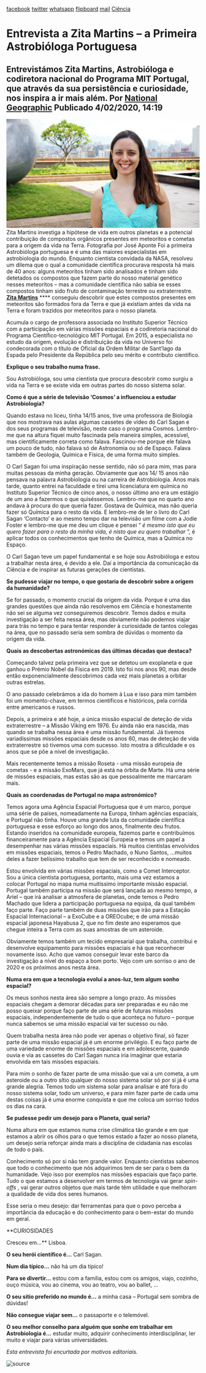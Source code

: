 [facebook](https://www.facebook.com/sharer/sharer.php?u=https%3A%2F%2Fwww.natgeo.pt%2Fciencia%2F2020%2F02%2Fentrevista-a-zita-martins-a-primeira-astrobiologa-portuguesa) [twitter](https://twitter.com/share?url=https%3A%2F%2Fwww.natgeo.pt%2Fciencia%2F2020%2F02%2Fentrevista-a-zita-martins-a-primeira-astrobiologa-portuguesa&via=natgeo&text=Entrevista%20a%20Zita%20Martins%20%E2%80%93%20a%20Primeira%20Astrobi%C3%B3loga%20Portuguesa) [whatsapp](https://web.whatsapp.com/send?text=https%3A%2F%2Fwww.natgeo.pt%2Fciencia%2F2020%2F02%2Fentrevista-a-zita-martins-a-primeira-astrobiologa-portuguesa) [flipboard](https://share.flipboard.com/bookmarklet/popout?v=2&title=Entrevista%20a%20Zita%20Martins%20%E2%80%93%20a%20Primeira%20Astrobi%C3%B3loga%20Portuguesa&url=https%3A%2F%2Fwww.natgeo.pt%2Fciencia%2F2020%2F02%2Fentrevista-a-zita-martins-a-primeira-astrobiologa-portuguesa) [mail](mailto:?subject=NatGeo&body=https%3A%2F%2Fwww.natgeo.pt%2Fciencia%2F2020%2F02%2Fentrevista-a-zita-martins-a-primeira-astrobiologa-portuguesa%20-%20Entrevista%20a%20Zita%20Martins%20%E2%80%93%20a%20Primeira%20Astrobi%C3%B3loga%20Portuguesa) [Ciência](https://www.natgeo.pt/ciencia) 
# Entrevista a Zita Martins – a Primeira Astrobióloga Portuguesa 
## Entrevistámos Zita Martins, Astrobióloga e codiretora nacional do Programa MIT Portugal, que através da sua persistência e curiosidade, nos inspira a ir mais além. Por [National Geographic](https://www.natgeo.pt/autor/national-geographic) Publicado 4/02/2020, 14:19 
![Zita Martins investiga a hipótese de vida em outros planetas e a potencial contribuição de compostos ...](img/files_styles_image_00_public_zita_1.jpg)
Zita Martins investiga a hipótese de vida em outros planetas e a potencial contribuição de compostos orgânicos presentes em meteoritos e cometas para a origem da vida na Terra. Fotografia por José Aponte Foi a primeira Astrobióloga portuguesa e é uma das maiores especialistas em astrobiologia do mundo. Enquanto cientista convidada da NASA, resolveu um dilema que o qual a comunidade científica procurava resposta há mais de 40 anos: alguns meteoritos tinham sido analisados e tinham sido detetados os compostos que fazem parte do nosso material genético nesses meteoritos – mas a comunidade científica não sabia se esses compostos tinham sido fruto de contaminação terrestre ou extraterrestre. [**Zita Martins**](https://fenix.tecnico.ulisboa.pt/homepage/ist31684) **** conseguiu descobrir que estes compostos presentes em meteoritos são formados fora da Terra e que já existiam antes da vida na Terra e foram trazidos por meteoritos para o nosso planeta. 

Acumula o cargo de professora associada no Instituto Superior Técnico com a participação em várias missões espaciais e a codiretoria nacional do Programa Científico-tecnológico MIT Portugal. Em 2015, a especialista no estudo da origem, evolução e distribuição da vida no Universo foi condecorada com o título de Oficial da Ordem Militar de Sant’Iago da Espada pelo Presidente da República pelo seu mérito e contributo científico. 

**Explique o seu trabalho numa frase.** 

Sou Astrobióloga, sou uma cientista que procura descobrir como surgiu a vida na Terra e se existe vida em outras partes do nosso sistema solar. 

**Como é que a série de televisão ‘Cosmos’ a influenciou a estudar Astrobiologia?** 

Quando estava no liceu, tinha 14/15 anos, tive uma professora de Biologia que nos mostrava nas aulas algumas cassetes de vídeo do Carl Sagan e dos seus programas de televisão, neste caso o programa Cosmos. Lembro-me que na altura fiquei muito fascinada pela maneira simples, acessível, mas cientificamente correta como falava. Fascinou-me porque ele falava um pouco de tudo, não falava só de Astronomia ou só de Espaço. Falava também de Geologia, Química e Física, de uma forma muito simples. 

O Carl Sagan foi uma inspiração nesse sentido, não só para mim, mas para muitas pessoas da minha geração. Obviamente que aos 14/ 15 anos não pensava na palavra Astrobiologia ou na carreira de Astrobiologia. Anos mais tarde, quanto entrei na faculdade e tirei uma licenciatura em química no Instituto Superior Técnico de cinco anos, o nosso último ano era um estágio de um ano a fazermos o que quiséssemos. Lembro-me que no quarto ano andava à procura do que queria fazer. Gostava de Química, mas não queria fazer só Química para o resto da vida. E lembro-me de ler o livro do Carl Sagan ‘Contacto’ e ao mesmo tempo dar na televisão um filme com a Jodie Foster e lembro-me que me deu um clique e pensei “ _é mesmo isto que eu quero fazer para o resto da minha vida, é nisto que eu quero trabalhar_ ”, é aplicar todos os conhecimentos que tenho de Química, mas a Química no Espaço. 

O Carl Sagan teve um papel fundamental e se hoje sou Astrobióloga e estou a trabalhar nesta área, é devido a ele. Daí a importância da comunicação da Ciência e de inspirar as futuras gerações de cientistas. 

**Se pudesse viajar no tempo, o que gostaria de descobrir sobre a origem da humanidade?** 

Se for passado, o momento crucial da origem da vida. Porque é uma das grandes questões que ainda não resolvemos em Ciência e honestamente não sei se alguma vez conseguiremos descobrir. Temos dados e muita investigação a ser feita nessa área, mas obviamente não podemos viajar para trás no tempo e para tentar responder à curiosidade de tantos colegas na área, que no passado seria sem sombra de dúvidas o momento da origem da vida. 

**Quais as descobertas astronómicas das últimas décadas que destaca?** 

Começando talvez pela primeira vez que se detetou um exoplaneta e que ganhou o Prémio Nobel da Física em 2019. Isto foi nos anos 90, mas desde então exponencialmente descobrimos cada vez mais planetas a orbitar outras estrelas. 

O ano passado celebrámos a ida do homem à Lua e isso para mim também foi um momento-chave, em termos científicos e históricos, pela corrida entre americanos e russos. 

Depois, a primeira e até hoje, a única missão espacial de deteção de vida extraterrestre – a Missão Viking em 1976. Eu ainda não era nascida, mas quando se trabalha nessa área é uma missão fundamental. Já tivemos variadíssimas missões espaciais desde os anos 60, mas de deteção de vida extraterrestre só tivemos uma com sucesso. Isto mostra a dificuldade e os anos que se põe a nível de investigação. 

Mais recentemente temos a missão Roseta - uma missão europeia de cometas - e a missão ExoMars, que já está na órbita de Marte. Há uma série de missões espaciais, mas estas são as que pessoalmente me marcaram mais. 

**Quais as coordenadas de Portugal no mapa astronómico?** 

Temos agora uma Agência Espacial Portuguesa que é um marco, porque uma série de países, nomeadamente na Europa, tinham agências espaciais, e Portugal não tinha. Houve uma grande luta da comunidade científica portuguesa e esse esforço ao longo dos anos, finalmente deu frutos. Estando inseridos na comunidade europeia, fazemos parte e contribuímos financeiramente para a Agência Espacial Europeia e temos um papel a desempenhar nas várias missões espaciais. Há muitos cientistas envolvidos em missões espaciais, temos o Pedro Machado, o Nuno Santos, …muitos deles a fazer belíssimo trabalho que tem de ser reconhecido e nomeado. 

Estou envolvida em várias missões espaciais, como a Comet Interceptor. Sou a única cientista portuguesa, portanto, mais uma vez estamos a colocar Portugal no mapa numa muitíssimo importante missão espacial. Portugal também participa na missão que será lançada ao mesmo tempo, a Ariel – que irá analisar a atmosfera de planetas, onde temos o Pedro Machado que lidera a participação portuguesa na equipa, da qual também faço parte. Faço parte também de duas missões que irão para a Estação Espacial Internacional – a ExoCube e a OREOcube; e de uma missão espacial japonesa Hayabusa 2, que no fim deste ano esperamos que chegue inteira a Terra com as suas amostras de um asteroide. 

Obviamente temos também um tecido empresarial que trabalha, contribui e desenvolve equipamento para missões espaciais e há que reconhecer novamente isso. Acho que vamos conseguir levar este barco da investigação a nível do espaço a bom porto. Vejo com um sorriso o ano de 2020 e os próximos anos nesta área. 

**Numa era em que a tecnologia evoluí a anos-luz, tem algum sonho espacial?** 

Os meus sonhos nesta área são sempre a longo prazo. As missões espaciais chegam a demorar décadas para ser preparadas e eu não me posso queixar porque faço parte de uma série de futuras missões espaciais, independentemente de tudo o que aconteça no futuro – porque nunca sabemos se uma missão espacial vai ter sucesso ou não. 

Quem trabalha nesta área não pode ver apenas o objetivo final, só fazer parte de uma missão espacial já é um enorme privilégio. E eu faço parte de uma variedade enorme de missões espaciais e em adolescente, quando ouvia e via as cassetes do Carl Sagan nunca iria imaginar que estaria envolvida em tais missões espaciais. 

Para mim o sonho de fazer parte de uma missão que vai a um cometa, a um asteroide ou a outro sítio qualquer do nosso sistema solar só por si já é uma grande alegria. Temos todo um sistema solar para analisar e até fora do nosso sistema solar, todo um universo, e para mim fazer parte de cada uma destas coisas já é uma enorme conquista e que me coloca um sorriso todos os dias na cara. 

**Se pudesse pedir um desejo para o Planeta, qual seria?** 

Numa altura em que estamos numa crise climática tão grande e em que estamos a abrir os olhos para o que temos estado a fazer ao nosso planeta, um desejo seria reforçar ainda mais a disciplina de cidadania nas escolas de todo o país. 

Conhecimento só por si não tem grande valor. Enquanto cientistas sabemos que todo o conhecimento que nós adquirimos tem de ser para o bem da humanidade. Vejo isso por exemplos nas missões espaciais que faço parte. Tudo o que estamos a desenvolver em termos de tecnologia vai gerar _spin-offs_ , vai gerar outros objetos que mais tarde têm utilidade e que melhoram a qualidade de vida dos seres humanos. 

Esse seria o meu desejo: dar ferramentas para que o povo perceba a importância da educação e do conhecimento para o bem-estar do mundo em geral. 

**CURIOSIDADES 

Cresceu em…** Lisboa. 

**O seu herói científico é…** Carl Sagan. 

**Num dia típico…** não há um dia típico! 

**Para se divertir…** estou com a família, estou com os amigos, viajo, cozinho, ouço música, vou ao cinema, vou ao teatro, vou ao ballet, ... 

**O seu sítio preferido no mundo é…** a minha casa – Portugal sem sombra de dúvidas! 

**Não consegue viajar sem…** o passaporte e o telemóvel. 

**O seu melhor conselho para alguém que sonhe em trabalhar em Astrobiologia é…** estudar muito, adquirir conhecimento interdisciplinar, ler muito e viajar para várias universidades. 

_Esta entrevista foi encurtada por motivos editoriais._ 



![source](https://www.natgeo.pt/ciencia/2020/02/entrevista-a-zita-martins-a-primeira-astrobiologa-portuguesa)